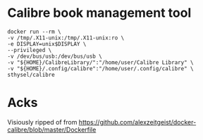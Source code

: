 # Calibre book management tool

    docker run --rm \
    -v /tmp/.X11-unix:/tmp/.X11-unix:ro \
    -e DISPLAY=unix$DISPLAY \
    --privileged \
    -v /dev/bus/usb:/dev/bus/usb \
    -v "${HOME}/CalibreLibrary/":"/home/user/Calibre Library" \
    -v "${HOME}/.config/calibre":"/home/user/.config/calibre" \
    sthysel/calibre

# Acks
Visiously ripped of from https://github.com/alexzeitgeist/docker-calibre/blob/master/Dockerfile
